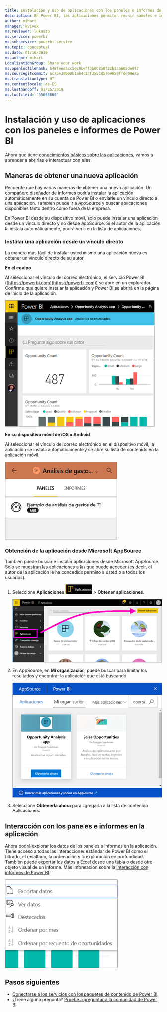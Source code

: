 ```yaml
---
title: Instalación y uso de aplicaciones con los paneles e informes de Power BI
description: En Power BI, las aplicaciones permiten reunir paneles e informes relacionados en un solo lugar.
author: mihart
manager: kvivek
ms.reviewer: lukaszp
ms.service: powerbi
ms.subservice: powerbi-service
ms.topic: conceptual
ms.date: 01/16/2019
ms.author: mihart
LocalizationGroup: Share your work
ms.openlocfilehash: b48feeaacc5ec0beff3b9b250f22b1aa605de9f7
ms.sourcegitcommit: 6c75e38660b1ab4c1af355c85709859ffde09e25
ms.translationtype: HT
ms.contentlocale: es-ES
ms.lasthandoff: 01/25/2019
ms.locfileid: "55068060"
---
```

# <a name="install-and-use-apps-with-dashboards-and-reports-in-power-bi"></a>Instalación y uso de aplicaciones con los paneles e informes de Power BI
Ahora que tiene [conocimientos básicos sobre las aplicaciones](end-user-apps.md), vamos a aprender a abrirlas e interactuar con ellas. 

## <a name="ways-to-get-a-new-app"></a>Maneras de obtener una nueva aplicación
Recuerde que hay varias maneras de obtener una nueva aplicación. Un compañero diseñador de informes podría instalar la aplicación automáticamente en su cuenta de Power BI o enviarle un vínculo directo a una aplicación. También puede ir a AppSource y buscar aplicaciones disponibles tanto dentro como fuera de la empresa. 

En Power BI desde su dispositivo móvil, solo puede instalar una aplicación desde un vínculo directo y no desde AppSource. Si el autor de la aplicación la instala automáticamente, podrá verla en la lista de aplicaciones.

### <a name="install-an-app-from-a-direct-link"></a>Instalar una aplicación desde un vínculo directo
La manera más fácil de instalar usted mismo una aplicación nueva es obtener un vínculo directo de su autor.  

**En el equipo** 

Al seleccionar el vínculo del correo electrónico, el servicio Power BI ([https://powerbi.com](https://powerbi.com)) se abre en un explorador. Confirme que quiere instalar la aplicación y Power BI se abrirá en la página de inicio de la aplicación.

![Página de aterrizaje de la aplicación en el servicio Power BI](./media/end-user-app-view/power-bi-app-landing-page-opportunity-480.png)

**En su dispositivo móvil de iOS o Android** 

Al seleccionar el vínculo del correo electrónico en el dispositivo móvil, la aplicación se instala automáticamente y se abre su lista de contenido en la aplicación móvil. 

![Lista de contenido de una aplicación del dispositivo móvil](./media/end-user-app-view/power-bi-app-index-it-spend-360.png)

### <a name="get-the-app-from-microsoft-appsource"></a>Obtención de la aplicación desde Microsoft AppSource
También puede buscar e instalar aplicaciones desde Microsoft AppSource. Solo se muestran las aplicaciones a las que puede acceder (es decir, el autor de la aplicación le ha concedido permiso a usted o a todos los usuarios).

1. Seleccione **Aplicaciones** ![en el panel de navegación de la izquierda](./media/end-user-apps/power-bi-apps-bar.png) > **Obtener aplicaciones**. 
   
     ![Icono de Obtener aplicaciones](./media/end-user-app-view/power-bi-get-apps.png)
2. En AppSource, en **Mi organización**, puede buscar para limitar los resultados y encontrar la aplicación que está buscando.
   
     ![En AppSource en Mi organización](./media/end-user-app-view/power-bi-appsource-my-org.png)
3. Seleccione **Obtenerla ahora** para agregarla a la lista de contenido Aplicaciones. 

## <a name="interact-with-the-dashboards-and-reports-in-the-app"></a>Interacción con los paneles e informes en la aplicación
Ahora podrá explorar los datos de los paneles e informes en la aplicación. Tiene acceso a todas las interacciones estándar de Power BI como el filtrado, el resaltado, la ordenación y la exploración en profundidad. También puede [exportar los datos a Excel ](end-user-export-data.md) desde una tabla o desde otro objeto visual de un informe. Más información sobre la [interacción con informes de Power BI](end-user-reading-view.md). 

![Exportar datos desde un objeto visual de Power BI](./media/end-user-app-view/power-bi-service-export-data-visual.png)


## <a name="next-steps"></a>Pasos siguientes
* [Conectarse a los servicios con los paquetes de contenido de Power BI](end-user-connect-to-services.md)
* ¿Tiene alguna pregunta? [Pruebe a preguntar a la comunidad de Power BI](http://community.powerbi.com/)

